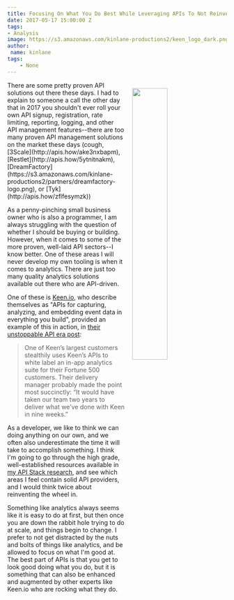 ```yaml
---
title: Focusing On What You Do Best While Leveraging APIs To Not Reinvent The Wheel
date: 2017-05-17 15:00:00 Z
tags:
- Analysis
image: https://s3.amazonaws.com/kinlane-productions2/keen_logo_dark.png
author:
 name: kinlane
tags:
    - None
---
```

<p><img style="padding: 15px;" src="https://s3.amazonaws.com/kinlane-productions2/keen_logo_dark.png" align="right" width="40%" /></p>
There are some pretty proven API solutions out there these days. I had to explain to someone a call the other day that in 2017 you shouldn't ever roll your own API signup, registration, rate limiting, reporting, logging, and other API management features--there are too many proven API management solutions on the market these days (cough, [3Scale](http://apis.how/ake3nxbapm), [Restlet](http://apis.how/5ytnitnakm), [DreamFactory](https://s3.amazonaws.com/kinlane-productions2/partners/dreamfactory-logo.png), or [Tyk](http://apis.how/zflfesymzk))

As a penny-pinching small business owner who is also a programmer, I am always struggling with the question of whether I should be buying or building. However, when it comes to some of the more proven, well-laid API sectors--I know better. One of these areas I will never develop my own tooling is when it comes to analytics. There are just too many quality analytics solutions available out there who are API-driven.

One of these is [Keen.io](https://keen.io/), who describe themselves as "APIs for capturing, analyzing, and embedding event data in everything you build", provided an example of this in action, in [their unstoppable API era post](https://blog.keen.io/the-api-era-f004f6800488):

> One of Keen’s largest customers stealthily uses Keen’s APIs to white label an in-app analytics suite for their Fortune 500 customers. Their delivery manager probably made the point most succinctly: “It would have taken our team two years to deliver what we’ve done with Keen in nine weeks.”

As a developer, we like to think we can doing anything on our own, and we often also underestimate the time it will take to accomplish something. I think I'm going to go through the high grade, well-established resources available in [my API Stack research](http://theapistack.com/), and see which areas I feel contain solid API providers, and I would think twice about reinventing the wheel in.

Something like analytics always seems like it is easy to do at first, but then once you are down the rabbit hole trying to do at scale, and things begin to change. I prefer to not get distracted by the nuts and bolts of things like analytics, and be allowed to focus on what I'm good at. The best part of APIs is that you get to look good doing what you do, but it is something that can also be enhanced and augmented by other experts like Keen.io who are rocking what they do.